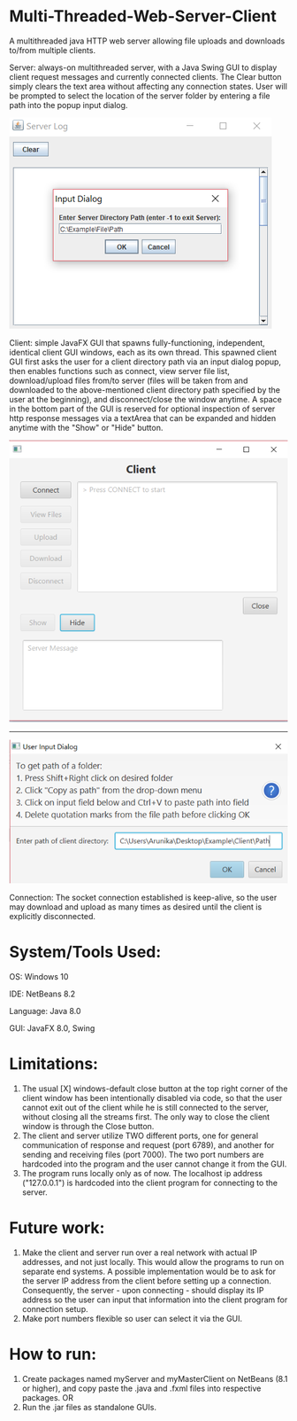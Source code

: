 # Multi-Threaded-Web-Server-Client
A multithreaded java HTTP web server allowing file uploads and downloads to/from multiple clients.

Server: always-on multithreaded server, with a Java Swing GUI to display client request messages and currently connected clients. The Clear button simply clears the text area without affecting any connection states. User will be prompted to select the location of the server folder by entering a file path into the popup input dialog.

![Server GUI SnapShot](https://github.com/aoyshi/Multi-Threaded-Web-Server-Client/blob/master/serverScreenshot.png)

Client: simple JavaFX GUI that spawns fully-functioning, independent, identical client GUI windows, each as its own thread. This spawned client GUI first asks the user for a client directory path via an input dialog popup, then enables functions such as connect, view server file list, download/upload files from/to server (files will be taken from and downloaded to the above-mentioned client directory path specified by the user at the beginning), and disconnect/close the window anytime. A space in the bottom part of the GUI is reserved for optional inspection of server http response messages via a textArea that can be expanded and hidden anytime with the "Show" or "Hide" button.

![Client GUI SnapShot](https://github.com/aoyshi/Multi-Threaded-Web-Server-Client/blob/master/clientGUIScreenshot.png)

------------------------------------------------------------------------------

![Client GUI SnapShot](https://github.com/aoyshi/Multi-Threaded-Web-Server-Client/blob/master/clientInputDialogPic.png)

Connection: The socket connection established is keep-alive, so the user may download and upload as many times as desired until the client is explicitly disconnected.

# System/Tools Used: 

OS: Windows 10

IDE: NetBeans 8.2

Language: Java 8.0

GUI: JavaFX 8.0, Swing

# Limitations:

1. The usual [X] windows-default close button at the top right corner of the client window has been intentionally disabled via code, so that the user cannot exit out of the client while he is still connected to the server, without closing all the streams first. The only way to close the client window is through the Close button.
2. The client and server utilize TWO different ports, one for general communication of response and request (port 6789), and another for sending and receiving files (port 7000). The two port numbers are hardcoded into the program and the user cannot change it from the GUI.
3. The program runs locally only as of now. The localhost ip address ("127.0.0.1") is hardcoded into the client program for connecting to the server.


# Future work:
1. Make the client and server run over a real network with actual IP addresses, and not just locally. This would allow the programs to run on separate end systems. A possible implementation would be to ask for the server IP address from the client before setting up a connection. Consequently, the server - upon connecting - should display its IP address so the user can input that information into the client program for connection setup.
2. Make port numbers flexible so user can select it via the GUI.

# How to run:
1. Create packages named myServer and myMasterClient on NetBeans (8.1 or higher), and copy paste the .java and .fxml files into respective packages.
OR
2. Run the .jar files as standalone GUIs.
